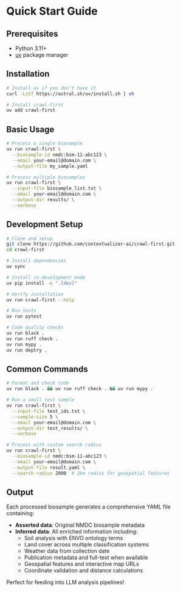 # Quick Start Guide

## Prerequisites

- Python 3.11+ 
- [uv](https://docs.astral.sh/uv/) package manager

## Installation

```bash
# Install uv if you don't have it
curl -LsSf https://astral.sh/uv/install.sh | sh

# Install crawl-first
uv add crawl-first
```

## Basic Usage

```bash
# Process a single biosample
uv run crawl-first \
  --biosample-id nmdc:bsm-11-abc123 \
  --email your-email@domain.com \
  --output-file my_sample.yaml

# Process multiple biosamples
uv run crawl-first \
  --input-file biosample_list.txt \
  --email your-email@domain.com \
  --output-dir results/ \
  --verbose
```

## Development Setup

```bash
# Clone and setup
git clone https://github.com/contextualizer-ai/crawl-first.git
cd crawl-first

# Install dependencies
uv sync

# Install in development mode  
uv pip install -e ".[dev]"

# Verify installation
uv run crawl-first --help

# Run tests
uv run pytest

# Code quality checks
uv run black .
uv run ruff check .
uv run mypy .
uv run deptry .
```

## Common Commands

```bash
# Format and check code
uv run black . && uv run ruff check . && uv run mypy .

# Run a small test sample
uv run crawl-first \
  --input-file test_ids.txt \
  --sample-size 5 \
  --email your-email@domain.com \
  --output-dir test_results/ \
  --verbose

# Process with custom search radius
uv run crawl-first \
  --biosample-id nmdc:bsm-11-abc123 \
  --email your-email@domain.com \
  --output-file result.yaml \
  --search-radius 2000  # 2km radius for geospatial features
```

## Output

Each processed biosample generates a comprehensive YAML file containing:
- **Asserted data**: Original NMDC biosample metadata
- **Inferred data**: All enriched information including:
  - Soil analysis with ENVO ontology terms
  - Land cover across multiple classification systems  
  - Weather data from collection date
  - Publication metadata and full-text when available
  - Geospatial features and interactive map URLs
  - Coordinate validation and distance calculations

Perfect for feeding into LLM analysis pipelines!